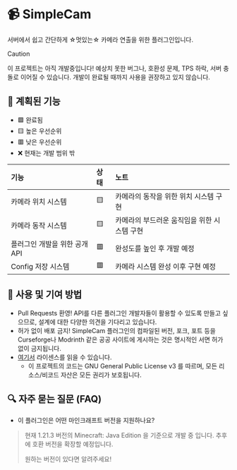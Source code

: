 # 📹 SimpleCam

서버에서 쉽고 간단하게 ☆멋있는☆ 카메라 연출을 위한 플러그인입니다.

> [!CAUTION]
> 이 프로젝트는 아직 개발중입니다! 예상치 못한 버그나, 호환성 문제, TPS 하락, 서버 충돌로 이어질 수 있습니다. 개발이 완료될 때까지 사용을 권장하고 있지 않습니다.

## 📜 계획된 기능

- 🟩 완료됨
- 🟨 높은 우선순위
- 🟥 낮은 우선순위
- ❌ 현재는 개발 범위 밖

| 기능                             | 상태    | 노트                                                                                                                                                                                          |
|:--------------------------------|:-------|:----------------------------------------------------------------------------------------------------------------------------------------------------------------------------------------------|
| 카메라 위치 시스템                  | 🟨     | 카메라의 동작을 위한 위치 시스템 구현                                                                                                                                                               |
| 카메라 동작 시스템                  | 🟨     | 카메라의 부드러운 움직임을 위한 시스템 구현                                                                                                                                                          |
| 플러그인 개발을 위한 공개 API        | 🟥     | 완성도를 높인 후 개발 예정                                                                                                                                                                        |
| Config 저장 시스템                | 🟥     | 카메라 시스템 완성 이후 구현 예정                                                                                                                                                                   |

## 🧵 사용 및 기여 방법
- Pull Requests 환영! API를 다른 플러그인 개발자들이 활용할 수 있도록 만들고 싶으므로, 설계에 대한 다양한 의견을 기다리고 있습니다.
- 허가 없이 배포 금지! SimpleCam 플러그인의 컴파일된 버전, 포크, 포트 등을 Curseforge나 Modrinth 같은 공공 사이트에 게시하는 것은 명시적인 서면 허가 없이 금지됩니다.
- [여기서](https://github.com/MAIJEUN/SimpleCam/blob/main/LICENSE) 라이센스를 읽을 수 있습니다.
  - 이 프로젝트의 코드는 GNU General Public License v3 를 따르며, 모든 리소스/비코드 자산은 모든 권리가 보호됩니다.

## 🔍 자주 묻는 질문 (FAQ)

- 이 플러그인은 어떤 마인크래프트 버전을 지원하나요?
> 현재 1.21.3 버전의 Minecraft: Java Edition 을 기준으로 개발 중 입니다. 추후에 호환 버전을 확장할 예정입니다. 
> 
> 원하는 버전이 있다면 알려주세요!

